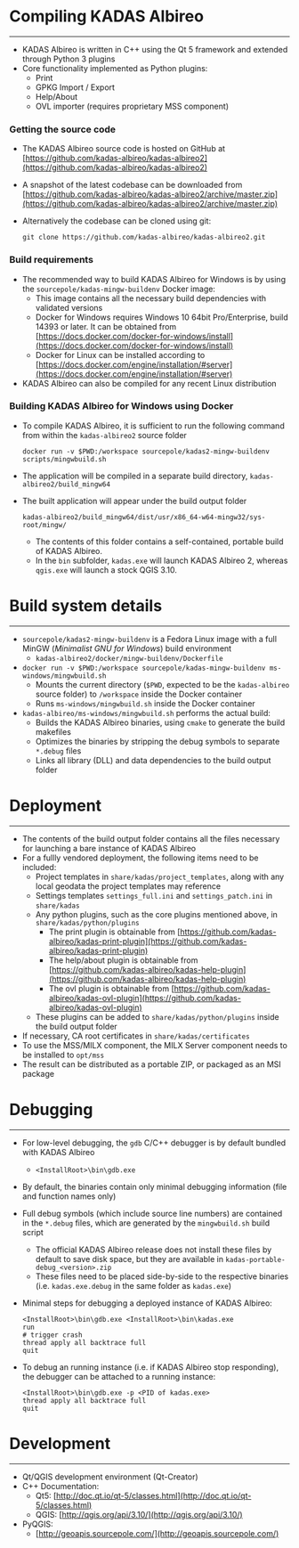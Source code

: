 Compiling KADAS Albireo
=======================
- - -

* KADAS Albireo is written in C++ using the Qt 5 framework and extended through Python 3 plugins
* Core functionality implemented as Python plugins:
  * Print
  * GPKG Import / Export
  * Help/About
  * OVL importer (requires proprietary MSS component)

### Getting the source code

 * The KADAS Albireo source code is hosted on GitHub at [https://github.com/kadas-albireo/kadas-albireo2](https://github.com/kadas-albireo/kadas-albireo2)
 * A snapshot of the latest codebase can be downloaded from [https://github.com/kadas-albireo/kadas-albireo2/archive/master.zip](https://github.com/kadas-albireo/kadas-albireo2/archive/master.zip)
 * Alternatively the codebase can be cloned using git:

       git clone https://github.com/kadas-albireo/kadas-albireo2.git


### Build requirements

 * The recommended way to build KADAS Albireo for Windows is by using the `sourcepole/kadas-mingw-buildenv` Docker image:
   * This image contains all the necessary build dependencies with validated versions
   * Docker for Windows requires Windows 10 64bit Pro/Enterprise, build 14393 or later. It can be obtained from [https://docs.docker.com/docker-for-windows/install](https://docs.docker.com/docker-for-windows/install)
   * Docker for Linux can be installed according to [https://docs.docker.com/engine/installation/#server](https://docs.docker.com/engine/installation/#server)
 * KADAS Albireo can also be compiled for any recent Linux distribution

### Building KADAS Albireo for Windows using Docker

 * To compile KADAS Albireo, it is sufficient to run the following command from within the `kadas-albireo2` source folder

       docker run -v $PWD:/workspace sourcepole/kadas2-mingw-buildenv scripts/mingwbuild.sh

 * The application will be compiled in a separate build directory, `kadas-albireo2/build_mingw64`
 * The built application will appear under the build output folder

       kadas-albireo2/build_mingw64/dist/usr/x86_64-w64-mingw32/sys-root/mingw/

   * The contents of this folder contains a self-contained, portable build of KADAS Albireo.
   * In the `bin` subfolder, `kadas.exe` will launch KADAS Albireo 2, whereas `qgis.exe` will launch a stock QGIS 3.10.

Build system details
====================
- - -

 * `sourcepole/kadas2-mingw-buildenv` is a Fedora Linux image with a full MinGW (*Minimalist GNU for Windows*) build environment
   * `kadas-albireo2/docker/mingw-buildenv/Dockerfile`
 * `docker run -v $PWD:/workspace sourcepole/kadas-mingw-buildenv ms-windows/mingwbuild.sh`
   * Mounts the current directory (`$PWD`, expected to be the `kadas-albireo` source folder) to `/workspace` inside the Docker container
   * Runs `ms-windows/mingwbuild.sh` inside the Docker container
 * `kadas-albireo/ms-windows/mingwbuild.sh` performs the actual build:
   * Builds the KADAS Albireo binaries, using `cmake` to generate the build makefiles
   * Optimizes the binaries by stripping the debug symbols to separate `*.debug` files
   * Links all library (DLL) and data dependencies to the build output folder

Deployment
==========
- - -

 * The contents of the build output folder contains all the files necessary for launching a bare instance of KADAS Albireo
 * For a fullly vendored deployment, the following items need to be included:
   * Project templates in `share/kadas/project_templates`, along with any local geodata the project templates may reference
   * Settings templates `settings_full.ini` and `settings_patch.ini` in `share/kadas`
   * Any python plugins, such as the core plugins mentioned above, in `share/kadas/python/plugins`
     * The print plugin is obtainable from [https://github.com/kadas-albireo/kadas-print-plugin](https://github.com/kadas-albireo/kadas-print-plugin)
     * The help/about plugin is obtainable from [https://github.com/kadas-albireo/kadas-help-plugin](https://github.com/kadas-albireo/kadas-help-plugin)
     * The ovl plugin is obtainable from [https://github.com/kadas-albireo/kadas-ovl-plugin](https://github.com/kadas-albireo/kadas-ovl-plugin)
   * These plugins can be added to `share/kadas/python/plugins` inside the build output folder
 * If necessary, CA root certificates in `share/kadas/certificates`
 * To use the MSS/MILX component, the MILX Server component needs to be installed to `opt/mss`
 * The result can be distributed as a portable ZIP, or packaged as an MSI package

Debugging
=========
- - -

 * For low-level debugging, the `gdb` C/C++ debugger is by default bundled with KADAS Albireo
   * `<InstallRoot>\bin\gdb.exe`
 * By default, the binaries contain only minimal debugging information (file and function names only)
 * Full debug symbols (which include source line numbers) are contained in the `*.debug` files, which are generated by the `mingwbuild.sh` build script
   * The official KADAS Albireo release does not install these files by default to save disk space, but they are available in `kadas-portable-debug_<version>.zip`
   * These files need to be placed side-by-side to the respective binaries (i.e. `kadas.exe.debug` in the same folder as `kadas.exe`)
 * Minimal steps for debugging a deployed instance of KADAS Albireo:

       <InstallRoot>\bin\gdb.exe <InstallRoot>\bin\kadas.exe
       run
       # trigger crash
       thread apply all backtrace full
       quit

 * To debug an running instance (i.e. if KADAS Albireo stop responding), the debugger can be attached to a running instance:

       <InstallRoot>\bin\gdb.exe -p <PID of kadas.exe>
       thread apply all backtrace full
       quit

Development
===========
- - -

 * Qt/QGIS development environment (Qt-Creator)
 * C++ Documentation:
   * Qt5: [http://doc.qt.io/qt-5/classes.html](http://doc.qt.io/qt-5/classes.html)
   * QGIS: [http://qgis.org/api/3.10/](http://qgis.org/api/3.10/)
 * PyQGIS:
   * [http://geoapis.sourcepole.com/](http://geoapis.sourcepole.com/)

